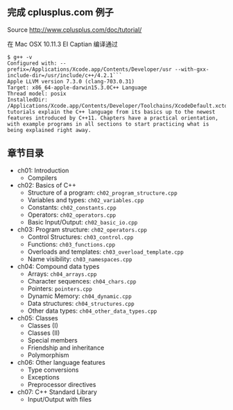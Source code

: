 ## 完成 cplusplus.com 例子

Source http://www.cplusplus.com/doc/tutorial/

在 Mac OSX 10.11.3 EI Captian 编译通过

```
$ g++ -v
Configured with: --prefix=/Applications/Xcode.app/Contents/Developer/usr --with-gxx-include-dir=/usr/include/c++/4.2.1```
Apple LLVM version 7.3.0 (clang-703.0.31)
Target: x86_64-apple-darwin15.3.0C++ Language
Thread model: posix
InstalledDir: /Applications/Xcode.app/Contents/Developer/Toolchains/XcodeDefault.xctoolchain/usr/binThese tutorials explain the C++ language from its basics up to the newest features introduced by C++11. Chapters have a practical orientation, with example programs in all sections to start practicing what is being explained right away.
```

## 章节目录

* ch01: Introduction
    - Compilers
* ch02: Basics of C++
    - Structure of a program: `ch02_program_structure.cpp`
    - Variables and types: `ch02_variables.cpp`
    - Constants: `ch02_constants.cpp`
    - Operators: `ch02_operators.cpp`
    - Basic Input/Output: `ch02_basic_io.cpp`
* ch03: Program structure: `ch02_operators.cpp`
    - Control Structures:  `ch03_control.cpp`
    - Functions: `ch03_functions.cpp`
    - Overloads and templates: `ch03_overload_template.cpp`
    - Name visibility: `ch03_namespaces.cpp`
* ch04: Compound data types
    - Arrays: `ch04_arrays.cpp`
    - Character sequences: `ch04_chars.cpp`
    - Pointers: `pointers.cpp`
    - Dynamic Memory: `ch04_dynamic.cpp`
    - Data structures: `ch04_structures.cpp`
    - Other data types: `ch04_other_data_types.cpp`
* ch05: Classes
    - Classes (I)
    - Classes (II)
    - Special members
    - Friendship and inheritance
    - Polymorphism
* ch06: Other language features
    - Type conversions
    - Exceptions
    - Preprocessor directives
* ch07: C++ Standard Library
    - Input/Output with files